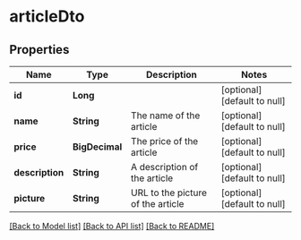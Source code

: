 # articleDto
## Properties

| Name | Type | Description | Notes |
|------------ | ------------- | ------------- | -------------|
| **id** | **Long** |  | [optional] [default to null] |
| **name** | **String** | The name of the article | [optional] [default to null] |
| **price** | **BigDecimal** | The price of the article | [optional] [default to null] |
| **description** | **String** | A description of the article | [optional] [default to null] |
| **picture** | **String** | URL to the picture of the article | [optional] [default to null] |

[[Back to Model list]](../README.md#documentation-for-models) [[Back to API list]](../README.md#documentation-for-api-endpoints) [[Back to README]](../README.md)

